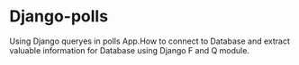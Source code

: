 # Django-polls
 Using  Django  queryes in polls App.How to connect to Database and extract valuable information for Database using Django F and Q module. 
